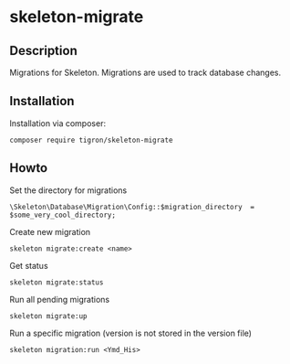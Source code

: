 # skeleton-migrate

## Description

Migrations for Skeleton. Migrations are used to track database changes.

## Installation

Installation via composer:

    composer require tigron/skeleton-migrate

## Howto

Set the directory for migrations

    \Skeleton\Database\Migration\Config::$migration_directory  = $some_very_cool_directory;

Create new migration
```
skeleton migrate:create <name>
```  
Get status
```
skeleton migrate:status
```  
Run all pending migrations
```
skeleton migrate:up
```  
Run a specific migration (version is not stored in the version file)
```
skeleton migration:run <Ymd_His>
```  
